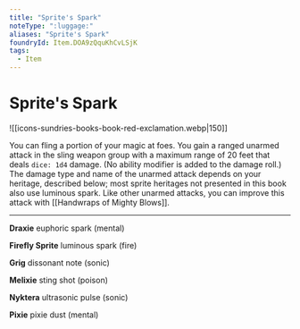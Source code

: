 ```yaml
---
title: "Sprite's Spark"
noteType: ":luggage:"
aliases: "Sprite's Spark"
foundryId: Item.DOA9zQquKhCvLSjK
tags:
  - Item
---
```


# Sprite's Spark
![[icons-sundries-books-book-red-exclamation.webp|150]]

You can fling a portion of your magic at foes. You gain a ranged unarmed attack in the sling weapon group with a maximum range of 20 feet that deals `dice: 1d4` damage. (No ability modifier is added to the damage roll.) The damage type and name of the unarmed attack depends on your heritage, described below; most sprite heritages not presented in this book also use luminous spark. Like other unarmed attacks, you can improve this attack with [[Handwraps of Mighty Blows]].

* * *

**Draxie** euphoric spark (mental)

**Firefly Sprite** luminous spark (fire)

**Grig** dissonant note (sonic)

**Melixie** sting shot (poison)

**Nyktera** ultrasonic pulse (sonic)

**Pixie** pixie dust (mental)
